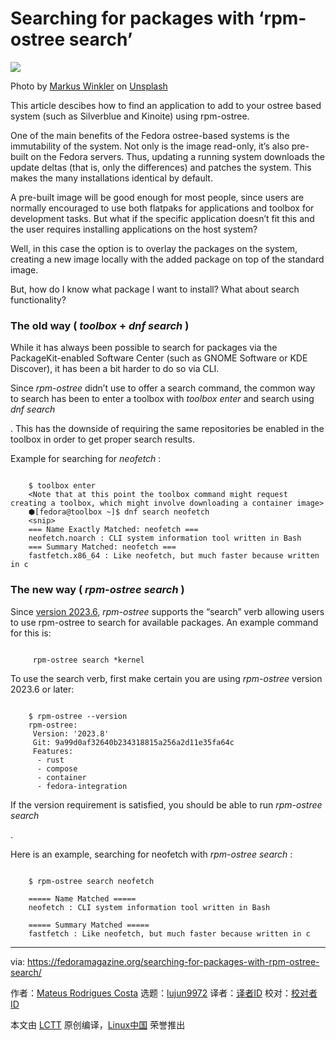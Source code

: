 [#]: subject: "Searching for packages with ‘rpm-ostree search’"
[#]: via: "https://fedoramagazine.org/searching-for-packages-with-rpm-ostree-search/"
[#]: author: "Mateus Rodrigues Costa https://fedoramagazine.org/author/mateusrodcosta/"
[#]: collector: "lujun9972/lctt-scripts-1700446145"
[#]: translator: "geekpi"
[#]: reviewer: " "
[#]: publisher: " "
[#]: url: " "

Searching for packages with ‘rpm-ostree search’
======

![][1]

Photo by [Markus Winkler][2] on [Unsplash][3]

This article descibes how to find an application to add to your ostree based system (such as Silverblue and Kinoite) using rpm-ostree.

One of the main benefits of the Fedora ostree-based systems is the immutability of the system. Not only is the image read-only, it’s also pre-built on the Fedora servers. Thus, updating a running system downloads the update deltas (that is, only the differences) and patches the system. This makes the many installations identical by default.

A pre-built image will be good enough for most people, since users are normally encouraged to use both flatpaks for applications and toolbox for development tasks. But what if the specific application doesn’t fit this and the user requires installing applications on the host system?

Well, in this case the option is to overlay the packages on the system, creating a new image locally with the added package on top of the standard image.

But, how do I know what package I want to install? What about search functionality?

### The old way ( _toolbox_ \+ _dnf search_ )

While it has always been possible to search for packages via the PackageKit-enabled Software Center (such as GNOME Software or KDE Discover), it has been a bit harder to do so via CLI.

Since _rpm-ostree_ didn’t use to offer a search command, the common way to search has been to enter a toolbox with _toolbox enter_ and search using _dnf search <search term>_. This has the downside of requiring the same repositories be enabled in the toolbox in order to get proper search results.

Example for searching for _neofetch_ :

```

    $ toolbox enter
    <Note that at this point the toolbox command might request creating a toolbox, which might involve downloading a container image>
    ⬢[fedora@toolbox ~]$ dnf search neofetch
    <snip>
    === Name Exactly Matched: neofetch ===
    neofetch.noarch : CLI system information tool written in Bash
    === Summary Matched: neofetch ===
    fastfetch.x86_64 : Like neofetch, but much faster because written in c

```

### The new way ( _rpm-ostree search_ )

Since [version 2023.6][4], _rpm-ostree_ supports the “search” verb allowing users to use rpm-ostree to search for available packages. An example command for this is:

```

     rpm-ostree search *kernel

```

To use the search verb, first make certain you are using _rpm-ostree_ version 2023.6 or later:

```

    $ rpm-ostree --version
    rpm-ostree:
     Version: '2023.8'
     Git: 9a99d0af32640b234318815a256a2d11e35fa64c
     Features:
      - rust
      - compose
      - container
      - fedora-integration

```

If the version requirement is satisfied, you should be able to run _rpm-ostree search <search terms>_.

Here is an example, searching for neofetch with _rpm-ostree search_ :

```

    $ rpm-ostree search neofetch

    ===== Name Matched =====
    neofetch : CLI system information tool written in Bash

    ===== Summary Matched =====
    fastfetch : Like neofetch, but much faster because written in c

```

--------------------------------------------------------------------------------

via: https://fedoramagazine.org/searching-for-packages-with-rpm-ostree-search/

作者：[Mateus Rodrigues Costa][a]
选题：[lujun9972][b]
译者：[译者ID](https://github.com/译者ID)
校对：[校对者ID](https://github.com/校对者ID)

本文由 [LCTT](https://github.com/LCTT/TranslateProject) 原创编译，[Linux中国](https://linux.cn/) 荣誉推出

[a]: https://fedoramagazine.org/author/mateusrodcosta/
[b]: https://github.com/lujun9972
[1]: https://fedoramagazine.org/wp-content/uploads/2023/11/rpm-ostree_search-816x345.jpg
[2]: https://unsplash.com/@markuswinkler?utm_content=creditCopyText&utm_medium=referral&utm_source=unsplash
[3]: https://unsplash.com/photos/magnifying-glass-on-white-table-afW1hht0NSs?utm_content=creditCopyText&utm_medium=referral&utm_source=unsplash
[4]: https://github.com/coreos/rpm-ostree/releases/tag/v2023.6
